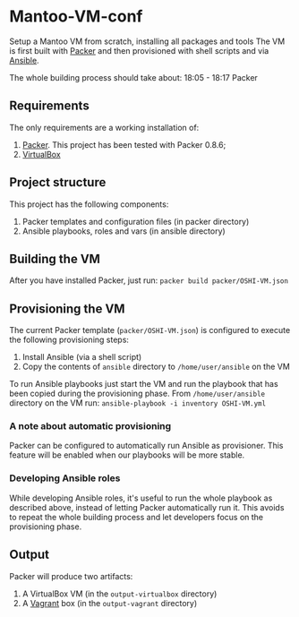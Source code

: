 # Mantoo-VM-conf
Setup a Mantoo VM from scratch, installing all packages and tools
The VM is first built with [Packer](https://www.packer.io/) and then provisioned
with shell scripts and via [Ansible](http://www.ansible.com/).

The whole building process should take about:
18:05 - 18:17 Packer

## Requirements
The only requirements are a working installation of:
1. [Packer](https://www.packer.io/). This project has been tested with Packer 0.8.6;
2. [VirtualBox](https://www.virtualbox.org/)

## Project structure
This project has the following components:
1. Packer templates and configuration files (in packer directory)
2. Ansible playbooks, roles and vars (in ansible directory)

## Building the VM
After you have installed Packer, just run: `packer build packer/OSHI-VM.json`

## Provisioning the VM
The current Packer template (`packer/OSHI-VM.json`) is configured to execute the following provisioning steps:
1. Install Ansible (via a shell script)
2. Copy the contents of `ansible` directory to `/home/user/ansible` on the VM

To run Ansible playbooks just start the VM and run the playbook that has been copied during the provisioning phase. From `/home/user/ansible` directory on the VM run:
`ansible-playbook -i inventory OSHI-VM.yml`

### A note about automatic provisioning
Packer can be configured to automatically run Ansible as provisioner. This feature will be enabled when our playbooks will be more stable.

### Developing Ansible roles
While developing Ansible roles, it's useful to run the whole playbook as described above, instead of letting Packer automatically run it. This avoids to repeat the whole building process and let developers focus on the provisioning phase.

## Output
Packer will produce two artifacts:
1. A VirtualBox VM (in the `output-virtualbox` directory)
2. A [Vagrant](https://www.vagrantup.com/) box (in the `output-vagrant` directory)
